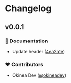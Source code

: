 # Changelog


## v0.0.1


### 📖 Documentation

- Update header ([4ea2a1e](https://github.com/okineadev/contributors-table-npm/commit/4ea2a1e))

### ❤️ Contributors

- Okinea Dev ([@okineadev](http://github.com/okineadev))

